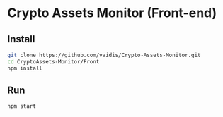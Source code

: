 # Crypto Assets Monitor (Front-end)

## Install

```bash
git clone https://github.com/vaidis/Crypto-Assets-Monitor.git
cd CryptoAssets-Monitor/Front
npm install
```

## Run

```bash
npm start
```
